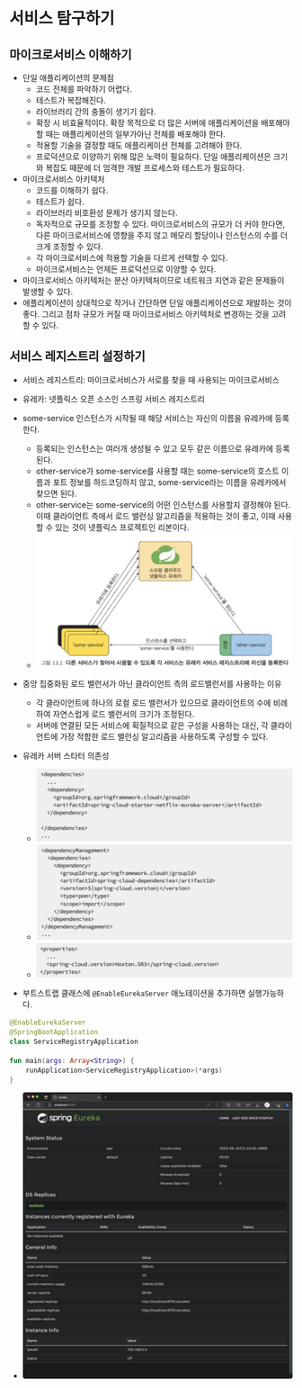 # 서비스 탐구하기

## 마이크로서비스 이해하기

- 단일 애플리케이션의 문제점
	- 코드 전체를 파악하기 어렵다.
	- 테스트가 복잡해진다.
	- 라이브러리 간의 충돌이 생기기 쉽다.
	- 확장 시 비효율적이다. 확장 목적으로 더 많은 서버에 애플리케이션을 배포해야 할 때는 애플리케이션의 일부가아닌 전체를 배포해야 한다.
	- 적용할 기술을 결정할 때도 애플리케이션 전체를 고려해야 한다.
	- 프로덕션으로 이양하기 위해 많은 노력이 필요하다. 단일 애플리케이션은 크기와 복잡도 때문에 더 엄격한 개발 프로세스와 테스트가 필요하다.
- 마이크로서비스 아키텍처
	- 코드를 이해하기 쉽다.
	- 테스트가 쉽다.
	- 라이브러리 비호환성 문제가 생기지 않는다.
	- 독자적으로 규모를 조정할 수 있다. 마이크로서비스의 규모가 더 커야 한다면, 다른 마이크로서비스에 영향을 주지 않고 메모리 할당이나 인스턴스의 수를 더 크게 조정할 수 있다.
	- 각 마이크로서비스에 적용할 기술을 다르게 선택할 수 있다.
	- 마이크로서비스는 언제든 프로덕션으로 이양할 수 있다.
- 마이크로서비스 아키텍처는 분산 아키텍처이므로 네트워크 지연과 같은 문제들이 발생할 수 있다.
- 애플리케이션이 상대적으로 작거나 간단하면 단일 애플리케이션으로 재발하는 것이 좋다. 그리고 점차 규모가 커질 때 마이크로서비스 아키텍처로 변경하는 것을 고려할 수 있다.

## 서비스 레지스트리 설정하기

- 서비스 레지스트리: 마이크로서비스가 서로를 찾을 때 사용되는 마이크로서비스
- 유레카: 넷플릭스 오픈 소스인 스프링 서비스 레지스트리
- some-service 인스턴스가 시작될 때 해당 서비스는 자신의 이름을 유레카에 등록한다.
	- 등록되는 인스턴스는 여러개 생성될 수 있고 모두 같은 이름으로 유레카에 등록된다.
	- other-service가 some-service를 사용할 때는 some-service의 호스트 이름과 포트 정보를 하드코딩하지 않고, some-service라는 이름을 유레카에서 찾으면 된다.
	- other-service는 some-service의 어떤 인스턴스를 사용할지 결정해야 된다. 이때 클라이언트 측에서 로드 밸런싱 알고리즘을 적용하는 것이 좋고, 이때 사용할 수 있는 것이 넷플릭스 프로젝트인 리본이다.
	- ![](assets/Pasted%20image%2020230919210713.png)

- 중앙 집중화된 로드 밸런서가 아닌 클라이언트 측의 로드밸런서를 사용하는 이유
	- 각 클라이언트에 하나의 로컬 로드 밸런서가 있으므로 클라이언트의 수에 비례하여 자연스럽게 로드 밸런서의 크기가 조정된다.
	- 서버에 연결된 모든 서비스에 획질적으로 같은 구성을 사용하는 대신, 각 클라이언트에 가장 적합한 로드 밸런싱 알고리즘을 사용하도록 구성할 수 있다.
- 유레카 서버 스타터 의존성
	- ![](assets/Pasted%20image%2020230919211729.png)
	- ![](assets/Pasted%20image%2020230919211735.png)
	- ![](assets/Pasted%20image%2020230919211756.png)
- 부트스트랩 클래스에 `@EnableEurekaServer` 애노테이션을 추가하면 실행가능하다.

```kotlin
@EnableEurekaServer  
@SpringBootApplication  
class ServiceRegistryApplication  
  
fun main(args: Array<String>) {  
    runApplication<ServiceRegistryApplication>(*args)  
}
```

- ![](assets/Pasted%20image%2020230919212332.png)